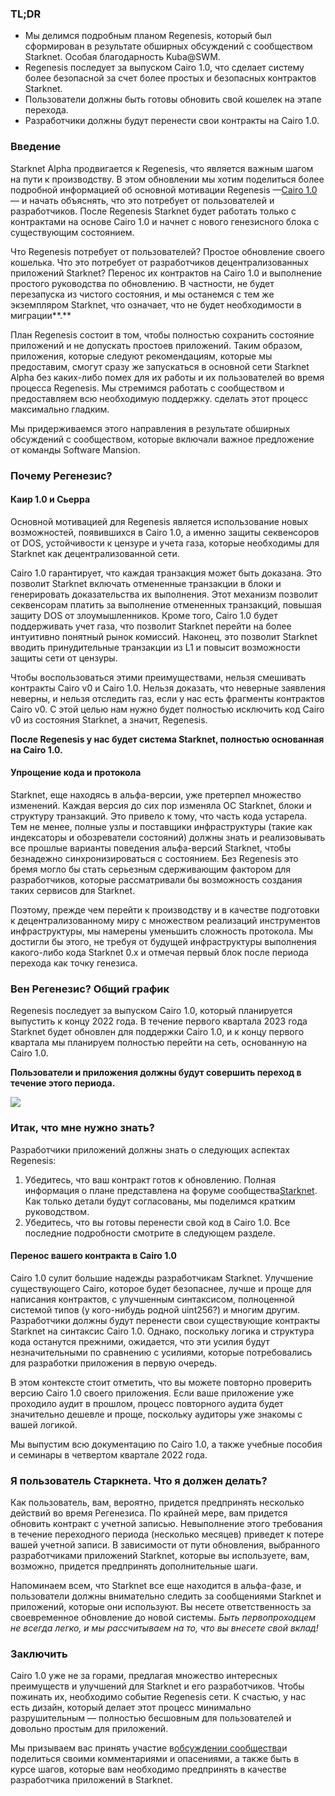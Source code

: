 ### TL;DR

* Мы делимся подробным планом Regenesis, который был сформирован в результате обширных обсуждений с сообществом Starknet. Особая благодарность Kuba@SWM.
* Regenesis последует за выпуском Cairo 1.0, что сделает систему более безопасной за счет более простых и безопасных контрактов Starknet.
* Пользователи должны быть готовы обновить свой кошелек на этапе перехода.
* Разработчики должны будут перенести свои контракты на Cairo 1.0.

### Введение

Starknet Alpha продвигается к Regenesis, что является важным шагом на пути к производству. В этом обновлении мы хотим поделиться более подробной информацией об основной мотивации Regenesis —[Cairo 1.0](https://medium.com/starkware/cairo-1-0-aa96eefb19a0)— и начать объяснять, что это потребует от пользователей и разработчиков. После Regenesis Starknet будет работать только с контрактами на основе Cairo 1.0 и начнет с нового генезисного блока с существующим состоянием.

Что Regenesis потребует от пользователей? Простое обновление своего кошелька. Что это потребует от разработчиков децентрализованных приложений Starknet? Перенос их контрактов на Cairo 1.0 и выполнение простого руководства по обновлению. В частности, не будет перезапуска из чистого состояния, и мы останемся с тем же экземпляром Starknet, что означает, что не будет необходимости в миграции**.**

План Regenesis состоит в том, чтобы полностью сохранить состояние приложений и не допускать простоев приложений. Таким образом, приложения, которые следуют рекомендациям, которые мы предоставим, смогут сразу же запускаться в основной сети Starknet Alpha без каких-либо помех для их работы и их пользователей во время процесса Regenesis. Мы стремимся работать с сообществом и предоставляем всю необходимую поддержку. сделать этот процесс максимально гладким.

Мы придерживаемся этого направления в результате обширных обсуждений с сообществом, которые включали важное предложение от команды Software Mansion.

### Почему Регенезис?

#### Каир 1.0 и Сьерра

Основной мотивацией для Regenesis является использование новых возможностей, появившихся в Cairo 1.0, а именно защиты секвенсоров от DOS, устойчивости к цензуре и учета газа, которые необходимы для Starknet как децентрализованной сети.

Cairo 1.0 гарантирует, что каждая транзакция может быть доказана. Это позволит Starknet включать отмененные транзакции в блоки и генерировать доказательства их выполнения. Этот механизм позволит секвенсорам платить за выполнение отмененных транзакций, повышая защиту DOS от злоумышленников. Кроме того, Cairo 1.0 будет поддерживать учет газа, что позволит Starknet перейти на более интуитивно понятный рынок комиссий. Наконец, это позволит Starknet вводить принудительные транзакции из L1 и повысит возможности защиты сети от цензуры.

Чтобы воспользоваться этими преимуществами, нельзя смешивать контракты Cairo v0 и Cairo 1.0. Нельзя доказать, что неверные заявления неверны, и нельзя отследить газ, если у нас есть фрагменты контрактов Cairo v0. С этой целью нам нужно будет полностью исключить код Cairo v0 из состояния Starknet, а значит, Regenesis.

**После Regenesis у нас будет система Starknet, полностью основанная на Cairo 1.0.**

#### Упрощение кода и протокола

Starknet, еще находясь в альфа-версии, уже претерпел множество изменений. Каждая версия до сих пор изменяла ОС Starknet, блоки и структуру транзакций. Это привело к тому, что часть кода устарела. Тем не менее, полные узлы и поставщики инфраструктуры (такие как индексаторы и обозреватели состояний) должны знать и реализовывать все прошлые варианты поведения альфа-версий Starknet, чтобы безнадежно синхронизироваться с состоянием. Без Regenesis это бремя могло бы стать серьезным сдерживающим фактором для разработчиков, которые рассматривали бы возможность создания таких сервисов для Starknet.

Поэтому, прежде чем перейти к производству и в качестве подготовки к децентрализованному миру с множеством реализаций инструментов инфраструктуры, мы намерены уменьшить сложность протокола. Мы достигли бы этого, не требуя от будущей инфраструктуры выполнения какого-либо кода Starknet 0.x и отмечая первый блок после периода перехода как точку генезиса.

### Вен Регенезис? Общий график

Regenesis последует за выпуском Cairo 1.0, который планируется выпустить к концу 2022 года. В течение первого квартала 2023 года Starknet будет обновлен для поддержки Cairo 1.0, и к концу первого квартала мы планируем полностью перейти на сеть, основанную на Cairo 1.0.

**Пользователи и приложения должны будут совершить переход в течение этого периода.**

![](/assets/1_ef85shzd2uudwex-cy8wdg-1.png)

### Итак, что мне нужно знать?

Разработчики приложений должны знать о следующих аспектах Regenesis:

1. Убедитесь, что ваш контракт готов к обновлению. Полная информация о плане представлена на форуме сообщества[Starknet](https://community.starknet.io/t/regenesis-state-migration-current-suggestion/2080). Как только детали будут согласованы, мы поделимся кратким руководством.
2. Убедитесь, что вы готовы перенести свой код в Cairo 1.0. Все последние подробности смотрите в следующем разделе.

#### Перенос вашего контракта в Cairo 1.0

Cairo 1.0 сулит большие надежды разработчикам Starknet. Улучшение существующего Cairo, которое будет безопаснее, лучше и проще для написания контрактов, с улучшенным синтаксисом, полноценной системой типов (у кого-нибудь родной uint256?) и многим другим. Разработчики должны будут перенести свои существующие контракты Starknet на синтаксис Cairo 1.0. Однако, поскольку логика и структура кода останутся прежними, ожидается, что эти усилия будут незначительными по сравнению с усилиями, которые потребовались для разработки приложения в первую очередь.

В этом контексте стоит отметить, что вы можете повторно проверить версию Cairo 1.0 своего приложения. Если ваше приложение уже проходило аудит в прошлом, процесс повторного аудита будет значительно дешевле и проще, поскольку аудиторы уже знакомы с вашей логикой.

Мы выпустим всю документацию по Cairo 1.0, а также учебные пособия и семинары в четвертом квартале 2022 года.

### Я пользователь Старкнета. Что я должен делать?

Как пользователь, вам, вероятно, придется предпринять несколько действий во время Регенезиса. По крайней мере, вам придется обновить контракт с учетной записью. Невыполнение этого требования в течение переходного периода (несколько месяцев) приведет к потере вашей учетной записи. В зависимости от пути обновления, выбранного разработчиками приложений Starknet, которые вы используете, вам, возможно, придется предпринять дополнительные шаги.

Напоминаем всем, что Starknet все еще находится в альфа-фазе, и пользователи должны внимательно следить за сообщениями Starknet и приложений, которые они используют. Вы несете ответственность за своевременное обновление до новой системы. *Быть первопроходцем не всегда легко, и мы рассчитываем на то, что вы внесете свой вклад!*

### Заключить

Cairo 1.0 уже не за горами, предлагая множество интересных преимуществ и улучшений для Starknet и его разработчиков. Чтобы пожинать их, необходимо событие Regenesis сети. К счастью, у нас есть дизайн, который делает этот процесс минимально разрушительным — полностью бесшовным для пользователей и довольно простым для приложений.

Мы призываем вас принять участие в[обсуждении сообщества](https://community.starknet.io/t/regenesis-state-migration-current-suggestion/2080)и поделиться своими комментариями и опасениями, а также быть в курсе шагов, которые вам необходимо предпринять в качестве разработчика приложений в Starknet.